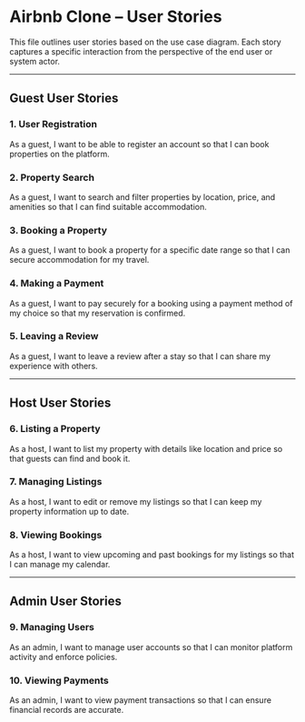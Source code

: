 # Airbnb Clone – User Stories

This file outlines user stories based on the use case diagram. Each story captures a specific interaction from the perspective of the end user or system actor.

---

## Guest User Stories

### 1. User Registration

As a guest, I want to be able to register an account so that I can book properties on the platform.

### 2. Property Search

As a guest, I want to search and filter properties by location, price, and amenities so that I can find suitable accommodation.

### 3. Booking a Property

As a guest, I want to book a property for a specific date range so that I can secure accommodation for my travel.

### 4. Making a Payment

As a guest, I want to pay securely for a booking using a payment method of my choice so that my reservation is confirmed.

### 5. Leaving a Review

As a guest, I want to leave a review after a stay so that I can share my experience with others.

---

## Host User Stories

### 6. Listing a Property

As a host, I want to list my property with details like location and price so that guests can find and book it.

### 7. Managing Listings

As a host, I want to edit or remove my listings so that I can keep my property information up to date.

### 8. Viewing Bookings

As a host, I want to view upcoming and past bookings for my listings so that I can manage my calendar.

---

## Admin User Stories

### 9. Managing Users

As an admin, I want to manage user accounts so that I can monitor platform activity and enforce policies.

### 10. Viewing Payments

As an admin, I want to view payment transactions so that I can ensure financial records are accurate.
